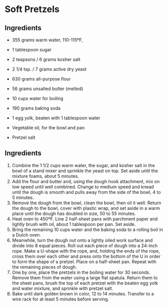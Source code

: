 # Soft Pretzels

## Ingredients
- 355 grams warm water, 110-115ºF, 

- 1 tablespoon sugar
- 2 teapsons / 6 grams kosher salt
- 2 1/4 tsp. / 7 grams active dry yeast
- 630 grams all-purpose flour
- 56 grams unsalted butter (melted)
- 10 cups water for boiling
- 190 grams baking soda
- 1 egg yolk, beaten with 1 tablespoon water
- Vegetable oil, for the bowl and pan
- Pretzel salt

## Ingredients
1. Combine the 1 1/2 cups warm water, the sugar, and kosher salt in the bowl of a stand mixer and sprinkle the yeast on top. Set aside until the mixture foams, about 5 minutes.
1. Add the flour and butter and, using the dough hook attachment, mix on low speed until well combined. Change to medium speed and knead until the dough is smooth and pulls away from the side of the bowl, 4 to 5 minutes.
1. Remove the dough from the bowl, clean the bowl, then oil it well. Return the dough to the bowl, cover with plastic wrap, and set aside in a warm place until the dough has doubled in size, 50 to 55 minutes.
1. Heat oven to 450ºF. Line 2 half-sheet pans with parchment paper and lightly brush with oil, about 1 tablespoon per pan. Set aside.
1. Bring the remaining 10 cups water and the baking soda to a rolling boil in a Dutch oven.
1. Meanwhile, turn the dough out onto a lightly oiled work surface and divide into 8 equal pieces. Roll out each piece of dough into a 24-inch rope. Make a U-shape with the rope, and, holding the ends of the rope, cross them over each other and press onto the bottom of the U in order to form the shape of a pretzel. Place on a half-sheet pan. Repeat with the remaining pieces of dough.
1. One by one, place the pretzels in the boiling water for 30 seconds. Remove them from the water using a large flat spatula. Return them to the sheet pans, brush the top of each pretzel with the beaten egg yolk and water mixture, and sprinkle with pretzel salt.
1. Bake until dark golden brown in color, 12 to 14 minutes. Transfer to a wire rack for at least 5 minutes before serving.
